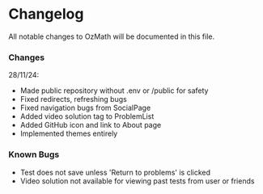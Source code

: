 # Changelog

All notable changes to OzMath will be documented in this file.

### Changes
28/11/24:
- Made public repository without .env or /public for safety
- Fixed redirects, refreshing bugs
- Fixed navigation bugs from SocialPage
- Added video solution tag to ProblemList
- Added GitHub icon and link to About page
- Implemented themes entirely

### Known Bugs 
- Test does not save unless 'Return to problems' is clicked
- Video solution not available for viewing past tests from user or friends

